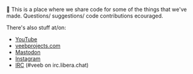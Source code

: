 👋 This is a place where we share code for some of the things that we've made. Questions/ suggestions/ code contributions ecouraged.

There's also stuff at/on:

- [YouTube](https://www.youtube.com/channel/UCz5BOU9J9pB_O0B8-rDjCWQ)
- [veebprojects.com](https://veeb.ch/projects)
- <a rel="me" href="https://fosstodon.org/@veeb">Mastodon</a>
- [Instagram](https://www.instagram.com/v_e_e_b/)
- [IRC](https://web.libera.chat/?nick=LotOfFroth%3F#veeb) (#veeb on irc.libera.chat)

<!---
veebch/veebch is a ✨ special ✨ repository because its `README.md` (this file) appears on your GitHub profile.
You can click the Preview link to take a look at your changes.
--->
